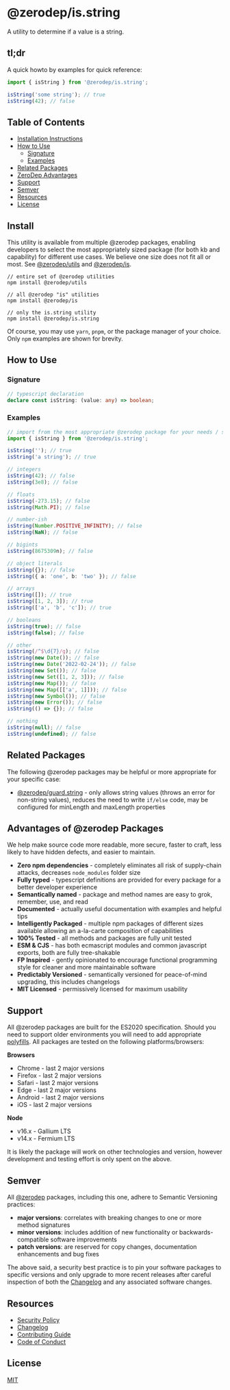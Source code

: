 # @zerodep/is.string

A utility to determine if a value is a string.

## tl;dr

A quick howto by examples for quick reference:

```typescript
import { isString } from '@zerodep/is.string';

isString('some string'); // true
isString(42); // false
```

## Table of Contents

- [Installation Instructions](#install)
- [How to Use](#how-to-use)
  - [Signature](#signature)
  - [Examples](#examples)
- [Related Packages](#related-packages)
- [ZeroDep Advantages](#advantages-of-zerodep-packages)
- [Support](#support)
- [Semver](#semver)
- [Resources](#resources)
- [License](#license)

## Install

This utility is available from multiple @zerodep packages, enabling developers to select the most appropriately sized package (for both kb and capability) for different use cases. We believe one size does not fit all or most. See [@zerodep/utils](https://www.npmjs.com/package/@zerodep/utils) and [@zerodep/is](https://www.npmjs.com/package/@zerodep/is).

```
// entire set of @zerodep utilities
npm install @zerodep/utils

// all @zerodep "is" utilities
npm install @zerodep/is

// only the is.string utility
npm install @zerodep/is.string
```

Of course, you may use `yarn`, `pnpm`, or the package manager of your choice. Only `npm` examples are shown for brevity.

## How to Use

### Signature

```typescript
// typescript declaration
declare const isString: (value: any) => boolean;
```

### Examples

```typescript
// import from the most appropriate @zerodep package for your needs / specific use case (see the Install section above)
import { isString } from '@zerodep/is.string';

isString(''); // true
isString('a string'); // true

// integers
isString(42); // false
isString(3e8); // false

// floats
isString(-273.15); // false
isString(Math.PI); // false

// number-ish
isString(Number.POSITIVE_INFINITY); // false
isString(NaN); // false

// bigints
isString(8675309n); // false

// object literals
isString({}); // false
isString({ a: 'one', b: 'two' }); // false

// arrays
isString([]); // true
isString([1, 2, 3]); // true
isString(['a', 'b', 'c']); // true

// booleans
isString(true); // false
isString(false); // false

// other
isString(/^$\d{7}/g); // false
isString(new Date()); // false
isString(new Date('2022-02-24')); // false
isString(new Set()); // false
isString(new Set([1, 2, 3])); // false
isString(new Map()); // false
isString(new Map([['a', 1]])); // false
isString(new Symbol()); // false
isString(new Error()); // false
isString(() => {}); // false

// nothing
isString(null); // false
isString(undefined); // false
```

## Related Packages

The following @zerodep packages may be helpful or more appropriate for your specific case:

- [@zerodep/guard.string](https://www.npmjs.com/package/@zerodep/guard.string) - only allows string values (throws an error for non-string values), reduces the need to write `if/else` code, may be configured for minLength and maxLength properties

## Advantages of @zerodep Packages

We help make source code more readable, more secure, faster to craft, less likely to have hidden defects, and easier to maintain.

- **Zero npm dependencies** - completely eliminates all risk of supply-chain attacks, decreases `node_modules` folder size
- **Fully typed** - typescript definitions are provided for every package for a better developer experience
- **Semantically named** - package and method names are easy to grok, remember, use, and read
- **Documented** - actually useful documentation with examples and helpful tips
- **Intelligently Packaged** - multiple npm packages of different sizes available allowing an a-la-carte composition of capabilities
- **100% Tested** - all methods and packages are fully unit tested
- **ESM & CJS** - has both ecmascript modules and common javascript exports, both are fully tree-shakable
- **FP Inspired** - gently opinionated to encourage functional programming style for cleaner and more maintainable software
- **Predictably Versioned** - semantically versioned for peace-of-mind upgrading, this includes changelogs
- **MIT Licensed** - permissively licensed for maximum usability

## Support

All @zerodep packages are built for the ES2020 specification. Should you need to support older environments you will need to add appropriate [polyfills](https://developer.mozilla.org/en-US/docs/Glossary/Polyfill). All packages are tested on the following platforms/browsers:

**Browsers**

- Chrome - last 2 major versions
- Firefox - last 2 major versions
- Safari - last 2 major versions
- Edge - last 2 major versions
- Android - last 2 major versions
- iOS - last 2 major versions

**Node**

- v16.x - Gallium LTS
- v14.x - Fermium LTS

It is likely the package will work on other technologies and version, however development and testing effort is only spent on the above.

## Semver

All [@zerodep](https://github.com/cdepage/zerodep) packages, including this one, adhere to Semantic Versioning practices:

- **major versions**: correlates with breaking changes to one or more method signatures
- **minor versions**: includes addition of new functionality or backwards-compatible software improvements
- **patch versions**: are reserved for copy changes, documentation enhancements and bug fixes

The above said, a security best practice is to pin your software packages to specific versions and only upgrade to more recent releases after careful inspection of both the [Changelog](https://github.com/cdepage/zerodep/blob/main/packages/is.string/CHANGELOG.md) and any associated software changes.

## Resources

- [Security Policy](https://github.com/cdepage/zerodep/blob/main/SECURITY.md)
- [Changelog](https://github.com/cdepage/zerodep/blob/main/packages/is/is.string/CHANGELOG.md)
- [Contributing Guide](https://github.com/cdepage/zerodep/blob/main/CONTRIBUTING.md)
- [Code of Conduct](https://github.com/cdepage/zerodep/blob/main/CODE_OF_CONDUCT.md)

## License

[MIT](https://github.com/cdepage/zerodep/blob/main/LICENSE)
